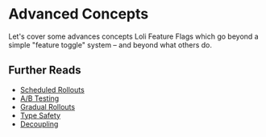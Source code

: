 # Advanced Concepts

Let's cover some advances concepts Loli Feature Flags which go beyond
a simple "feature toggle" system – and beyond what others do.

## Further Reads

- [Scheduled Rollouts](./scheduled-rollouts.md)
- [A/B Testing](./a-b-testing.md)
- [Gradual Rollouts](./gradual-rollouts.md)
- [Type Safety](./type-safety.md)
- [Decoupling](./decoupling.md)
